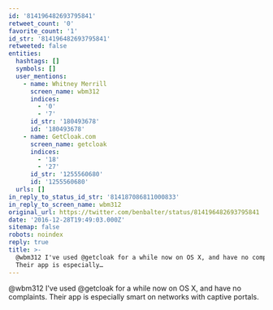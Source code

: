 ```yaml
---
id: '814196482693795841'
retweet_count: '0'
favorite_count: '1'
id_str: '814196482693795841'
retweeted: false
entities:
  hashtags: []
  symbols: []
  user_mentions:
    - name: Whitney Merrill
      screen_name: wbm312
      indices:
        - '0'
        - '7'
      id_str: '180493678'
      id: '180493678'
    - name: GetCloak.com
      screen_name: getcloak
      indices:
        - '18'
        - '27'
      id_str: '1255560680'
      id: '1255560680'
  urls: []
in_reply_to_status_id_str: '814187086811000833'
in_reply_to_screen_name: wbm312
original_url: https://twitter.com/benbalter/status/814196482693795841
date: '2016-12-28T19:49:03.000Z'
sitemap: false
robots: noindex
reply: true
title: >-
  @wbm312 I've used @getcloak for a while now on OS X, and have no complaints.
  Their app is especially…
---
```


@wbm312 I've used @getcloak for a while now on OS X, and have no complaints. Their app is especially smart on networks with captive portals.